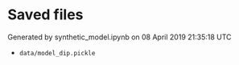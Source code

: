 # Saved files 


Generated by synthetic_model.ipynb on 08 April 2019 21:35:18 UTC

*  `data/model_dip.pickle` 
